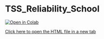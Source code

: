 # TSS_Reliability_School
[![Open in Colab](https://colab.research.google.com/assets/colab-badge.svg)](https://colab.research.google.com/github/hamidmousavi0/TSS_Reliability_School/blob/main/Reliability.ipynb)

<a href="https://hamidmousavi0.github.io/TSS_Reliability_School/" target="_blank">Click here to open the HTML file in a new tab</a>

